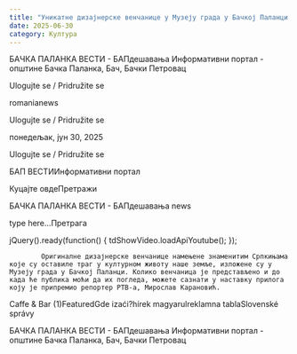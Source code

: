 ```yaml
---
title: "Уникатне дизајнерске венчанице у Музеју града у Бачкој Паланци (ВИДЕО)"
date: 2025-06-30
category: Култура
---
```


БАЧКА ПАЛАНКА ВЕСТИ - БАПдешавања Информативни портал - општине Бачка Паланка, Бач, Бачки Петровац

Ulogujte se / Pridružite se

romanianews

Ulogujte se / Pridružite se

понедељак, јун 30, 2025

Ulogujte se / Pridružite se

БАП ВЕСТИИнформативни портал

Куцајте овдеПретражи

БАЧКА ПАЛАНКА ВЕСТИ - БАПдешавања news

type here...Претрага

jQuery().ready(function() {
                            tdShowVideo.loadApiYoutube(); 
                        });
                        
                    
            Оригиналне дизајнерске венчанице намењене знаменитим Српкињама које су оставиле траг у културном животу наше земље, изложене су у Музеју града у Бачкој Паланци. Колико венчаница је представљено и до када ће публика моћи да их погледа, можете сазнати у наставку прилога коју је припремио репортер РТВ-а, Мирослав Карановић.

Caffe & Bar (1)FeaturedGde izaći?hírek magyarulreklamna tablaSlovenské správy

БАЧКА ПАЛАНКА ВЕСТИ - БАПдешавања Информативни портал - општине Бачка Паланка, Бач, Бачки Петровац
